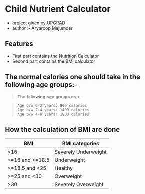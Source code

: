 # Child Nutrient Calculator

- project given by UPGRAD
- author  :-  Aryaroop Majumder

## Features

- First part contains the Nutrition Calculator
- Second part contains the BMI calculator

## The normal calories one should take in the following age groups:- 

>  The following age groups are:-- 

>     Age b/w 0-2 years: 800 calories
>     Age b/w 2-4 years: 1400 calories
>     Age b/w 4-8 years: 1800 calories

 


## How the calculation of BMI are done


| BMI | BMI categories |
| ------ | ------ |
| <16 | Severely Underweight |
| >=16 and <=18.5 | Underweight |
| >=18.5 and <25 | Healthy |
| >=25 and <30 | Overweight |
| >30 | Severely Overweight |



